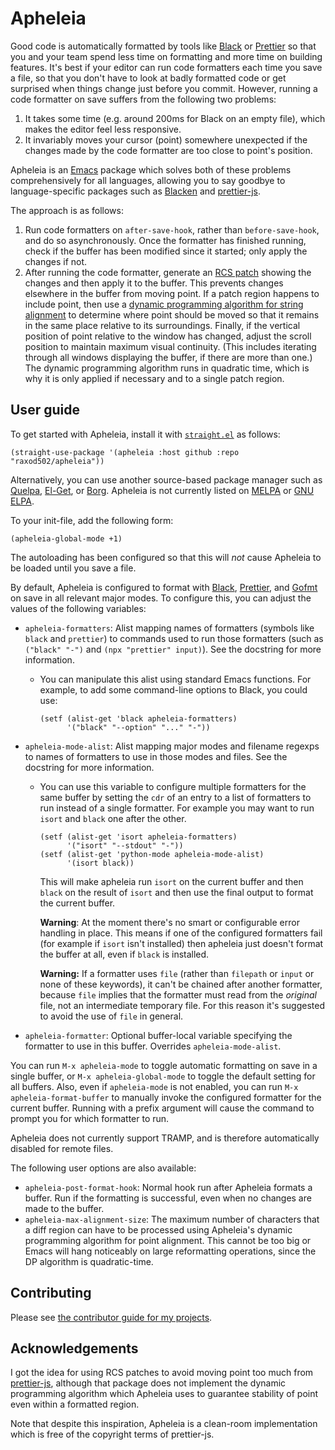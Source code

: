 # Apheleia

Good code is automatically formatted by tools like
[Black](https://github.com/python/black) or
[Prettier](https://prettier.io/) so that you and your team spend less
time on formatting and more time on building features. It's best if
your editor can run code formatters each time you save a file, so that
you don't have to look at badly formatted code or get surprised when
things change just before you commit. However, running a code
formatter on save suffers from the following two problems:

1. It takes some time (e.g. around 200ms for Black on an empty file),
   which makes the editor feel less responsive.
2. It invariably moves your cursor (point) somewhere unexpected if the
   changes made by the code formatter are too close to point's
   position.

Apheleia is an [Emacs](https://www.gnu.org/software/emacs/) package
which solves both of these problems comprehensively for all languages,
allowing you to say goodbye to language-specific packages such as
[Blacken](https://github.com/proofit404/blacken) and
[prettier-js](https://github.com/prettier/prettier-emacs).

The approach is as follows:

1. Run code formatters on `after-save-hook`, rather than
   `before-save-hook`, and do so asynchronously. Once the formatter
   has finished running, check if the buffer has been modified since
   it started; only apply the changes if not.
2. After running the code formatter, generate an [RCS
   patch](https://tools.ietf.org/doc/tcllib/html/rcs.html#section4)
   showing the changes and then apply it to the buffer. This prevents
   changes elsewhere in the buffer from moving point. If a patch
   region happens to include point, then use a [dynamic programming
   algorithm for string
   alignment](https://en.wikipedia.org/wiki/Needleman%E2%80%93Wunsch_algorithm)
   to determine where point should be moved so that it remains in the
   same place relative to its surroundings. Finally, if the vertical
   position of point relative to the window has changed, adjust the
   scroll position to maintain maximum visual continuity. (This
   includes iterating through all windows displaying the buffer, if
   there are more than one.) The dynamic programming algorithm runs in
   quadratic time, which is why it is only applied if necessary and to
   a single patch region.

## User guide

To get started with Apheleia, install it with
[`straight.el`](https://github.com/raxod502/straight.el) as follows:

    (straight-use-package '(apheleia :host github :repo "raxod502/apheleia"))

Alternatively, you can use another source-based package manager such
as [Quelpa](https://framagit.org/steckerhalter/quelpa),
[El-Get](https://github.com/dimitri/el-get), or
[Borg](https://github.com/emacscollective/borg). Apheleia is not
currently listed on [MELPA](https://melpa.org/) or [GNU
ELPA](https://elpa.gnu.org/).

To your init-file, add the following form:

    (apheleia-global-mode +1)

The autoloading has been configured so that this will *not* cause
Apheleia to be loaded until you save a file.

By default, Apheleia is configured to format with
[Black](https://github.com/python/black),
[Prettier](https://prettier.io/), and
[Gofmt](https://golang.org/cmd/gofmt/) on save in all relevant major
modes. To configure this, you can adjust the values of the following
variables:

* `apheleia-formatters`: Alist mapping names of formatters (symbols
  like `black` and `prettier`) to commands used to run those
  formatters (such as `("black" "-")` and `(npx "prettier" input)`).
  See the docstring for more information.
    * You can manipulate this alist using standard Emacs functions.
      For example, to add some command-line options to Black, you
      could use:

      ```elisp
      (setf (alist-get 'black apheleia-formatters)
            '("black" "--option" "..." "-"))
      ```
* `apheleia-mode-alist`: Alist mapping major modes and filename
  regexps to names of formatters to use in those modes and files. See
  the docstring for more information.
    * You can use this variable to configure multiple formatters for
      the same buffer by setting the `cdr` of an entry to a list of
      formatters to run instead of a single formatter. For example you
      may want to run `isort` and `black` one after the other.

      ```elisp
      (setf (alist-get 'isort apheleia-formatters)
            '("isort" "--stdout" "-"))
      (setf (alist-get 'python-mode apheleia-mode-alist)
            '(isort black))
      ```

      This will make apheleia run `isort` on the current buffer and then
      `black` on the result of `isort` and then use the final output to
      format the current buffer.

      **Warning**: At the moment there's no smart or configurable
      error handling in place. This means if one of the configured
      formatters fail (for example if `isort` isn't installed) then
      apheleia just doesn't format the buffer at all, even if `black`
      is installed.

      **Warning:** If a formatter uses `file` (rather than `filepath`
      or `input` or none of these keywords), it can't be chained after
      another formatter, because `file` implies that the formatter
      must read from the *original* file, not an intermediate
      temporary file. For this reason it's suggested to avoid the use
      of `file` in general.
* `apheleia-formatter`: Optional buffer-local variable specifying the
  formatter to use in this buffer. Overrides `apheleia-mode-alist`.

You can run `M-x apheleia-mode` to toggle automatic formatting on save
in a single buffer, or `M-x apheleia-global-mode` to toggle the
default setting for all buffers. Also, even if `apheleia-mode` is not
enabled, you can run `M-x apheleia-format-buffer` to manually invoke
the configured formatter for the current buffer. Running with a prefix
argument will cause the command to prompt you for which formatter to
run.

Apheleia does not currently support TRAMP, and is therefore
automatically disabled for remote files.

The following user options are also available:

* `apheleia-post-format-hook`: Normal hook run after Apheleia formats
  a buffer. Run if the formatting is successful, even when no changes
  are made to the buffer.
* `apheleia-max-alignment-size`: The maximum number of characters that
  a diff region can have to be processed using Apheleia's dynamic
  programming algorithm for point alignment. This cannot be too big or
  Emacs will hang noticeably on large reformatting operations, since
  the DP algorithm is quadratic-time.

## Contributing

Please see [the contributor guide for my
projects](https://github.com/raxod502/contributor-guide).

## Acknowledgements

I got the idea for using RCS patches to avoid moving point too much
from [prettier-js](https://github.com/prettier/prettier-emacs),
although that package does not implement the dynamic programming
algorithm which Apheleia uses to guarantee stability of point even
within a formatted region.

Note that despite this inspiration, Apheleia is a clean-room
implementation which is free of the copyright terms of prettier-js.
